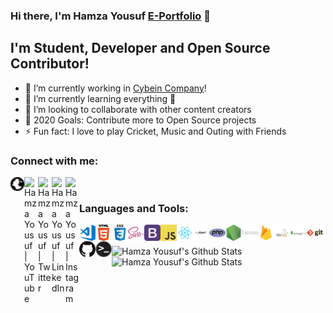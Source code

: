 ### Hi there, I'm Hamza Yousuf [E-Portfolio][website] 👋

## I'm Student, Developer and Open Source Contributor!
- 🔭 I’m currently working in [Cybein Company][cybeincwebsite]!
- 🌱 I’m currently learning everything 🤣
- 👯 I’m looking to collaborate with other content creators
- 🥅 2020 Goals: Contribute more to Open Source projects
- ⚡ Fun fact: I love to play Cricket, Music and Outing with Friends

### Connect with me:

[<img align="left" alt="Hamza Yousuf" width="22px" src="https://raw.githubusercontent.com/iconic/open-iconic/master/svg/globe.svg" />][website]
[<img align="left" alt="Hamza Yousuf | YouTube" width="22px" src="https://cdn.jsdelivr.net/npm/simple-icons@v3/icons/youtube.svg" />][youtube]
[<img align="left" alt="Hamza Yousuf | Twitter" width="22px" src="https://cdn.jsdelivr.net/npm/simple-icons@v3/icons/twitter.svg" />][twitter]
[<img align="left" alt="Hamza Yousuf | LinkedIn" width="22px" src="https://cdn.jsdelivr.net/npm/simple-icons@v3/icons/linkedin.svg" />][linkedin]
[<img align="left" alt="Hamza Yousuf | Instagram" width="22px" src="https://cdn.jsdelivr.net/npm/simple-icons@v3/icons/instagram.svg" />][instagram]

<br />

### Languages and Tools:

<img align="left" alt="Visual Studio Code" width="26px" title="visual-studio-code" src="https://raw.githubusercontent.com/github/explore/80688e429a7d4ef2fca1e82350fe8e3517d3494d/topics/visual-studio-code/visual-studio-code.png" />
<img align="left" alt="HTML5" width="26px" title="Html" src="https://raw.githubusercontent.com/github/explore/80688e429a7d4ef2fca1e82350fe8e3517d3494d/topics/html/html.png" />
<img align="left" alt="CSS3" width="26px" title="Css" src="https://raw.githubusercontent.com/github/explore/80688e429a7d4ef2fca1e82350fe8e3517d3494d/topics/css/css.png" />
<img align="left" alt="Sass" width="26px" title="Saas" src="https://raw.githubusercontent.com/github/explore/80688e429a7d4ef2fca1e82350fe8e3517d3494d/topics/sass/sass.png" />
<img align="left" alt="bootstrap" width="26px" title="Bootstrap" src="https://raw.githubusercontent.com/github/explore/80688e429a7d4ef2fca1e82350fe8e3517d3494d/topics/bootstrap/bootstrap.png" />
<img align="left" alt="JavaScript" width="26px" title="JavaScript" src="https://raw.githubusercontent.com/github/explore/80688e429a7d4ef2fca1e82350fe8e3517d3494d/topics/javascript/javascript.png" />
<img align="left" alt="React" width="26px" title="React" src="https://raw.githubusercontent.com/github/explore/80688e429a7d4ef2fca1e82350fe8e3517d3494d/topics/react/react.png" />
<img align="left" alt="jquery" width="26px" title="Jquery" src="https://raw.githubusercontent.com/github/explore/e94815998e4e0713912fed477a1f346ec04c3da2/topics/jquery/jquery.png" />
<img align="left" alt="php" width="26px" title="Php" src="https://raw.githubusercontent.com/github/explore/80688e429a7d4ef2fca1e82350fe8e3517d3494d/topics/php/php.png" />
<img align="left" alt="Node.js" width="26px" title="Node.js" src="https://raw.githubusercontent.com/github/explore/80688e429a7d4ef2fca1e82350fe8e3517d3494d/topics/nodejs/nodejs.png" />
<img align="left" alt="express" width="26px" title="Express.js" src="https://raw.githubusercontent.com/github/explore/361e2821e2dea67711cde99c9c40ed357061cf27/topics/express/express.png" />
<img align="left" alt="firebase" width="26px" title="Firebase" src="https://raw.githubusercontent.com/github/explore/80688e429a7d4ef2fca1e82350fe8e3517d3494d/topics/firebase/firebase.png" />
<img align="left" alt="MySQL" width="26px" title="MySql"  src="https://raw.githubusercontent.com/github/explore/80688e429a7d4ef2fca1e82350fe8e3517d3494d/topics/mysql/mysql.png" />
<img align="left" alt="MongoDB" width="26px" title="MongoDB" src="https://raw.githubusercontent.com/github/explore/80688e429a7d4ef2fca1e82350fe8e3517d3494d/topics/mongodb/mongodb.png" />
<img align="left" alt="Git" width="26px" title="Git" src="https://raw.githubusercontent.com/github/explore/80688e429a7d4ef2fca1e82350fe8e3517d3494d/topics/git/git.png" />
<img align="left" alt="GitHub" width="26px" title="Github" src="https://raw.githubusercontent.com/github/explore/78df643247d429f6cc873026c0622819ad797942/topics/github/github.png" />
<img align="left" alt="terminal" width="26px" title="Terminal" src="https://raw.githubusercontent.com/github/explore/80688e429a7d4ef2fca1e82350fe8e3517d3494d/topics/terminal/terminal.png" />

<br />
<br />
<img align="left" alt="Hamza Yousuf's Github Stats" src="https://github-readme-stats.codestackr.vercel.app/api?username=hamzayousuf121&show_icons=true&theme=radical&hide_border=false" />

<img align="left" alt="Hamza Yousuf's Github Stats" src="https://github-readme-stats.vercel.app/api/top-langs/?username=hamzayousuf121&layout=compact&theme=radical&hide_border=false" />

[website]: https://sites.google.com/view/hamzaeportfolio
[cybeincwebsite]: https://cybeinc.com/
[twitter]: https://twitter.com/HamzaYo62781878
[youtube]: https://www.youtube.com/channel/UCjIDnm8ruLfiyBzijqGUlmQ
[instagram]: https://www.instagram.com/hamzayousuf121/
[linkedin]: https://www.linkedin.com/in/hamzayousuf121/
